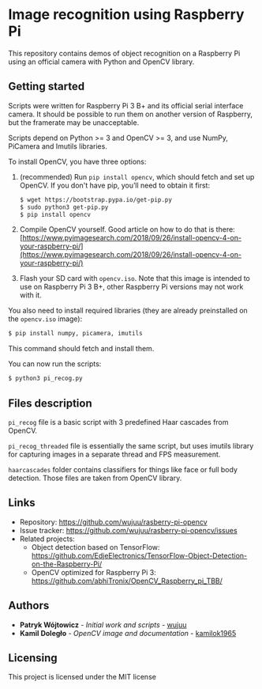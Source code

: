 # Image recognition using Raspberry Pi

This repository contains demos of object recognition on a Raspberry Pi using an official camera with Python and OpenCV library. 

## Getting started

Scripts were written for Raspberry Pi 3 B+ and its official serial interface camera. It should be possible to run them on another version of Raspberry, but the framerate may be unacceptable. 

Scripts depend on Python >= 3 and OpenCV >= 3, and use NumPy, PiCamera and Imutils libraries.  

To install OpenCV, you have three options:

1. (recommended) Run `pip install opencv`, which should fetch and set up OpenCV. If you don't have pip, you’ll need to obtain it first:

   ```bash
   $ wget https://bootstrap.pypa.io/get-pip.py
   $ sudo python3 get-pip.py
   $ pip install opencv
   ```

2. Compile OpenCV yourself. Good article on how to do that is there:  [https://www.pyimagesearch.com/2018/09/26/install-opencv-4-on-your-raspberry-pi/](https://www.pyimagesearch.com/2018/09/26/install-opencv-4-on-your-raspberry-pi/)

3. Flash your SD card with `opencv.iso`. Note that this image is intended to use on Raspberry Pi 3 B+, other Raspberry Pi versions may not work with it. 

You also need to install required libraries (they are already preinstalled on the  `opencv.iso` image):

```bash
$ pip install numpy, picamera, imutils
```

This command should fetch and install them. 

You can now run the scripts:

```bash
$ python3 pi_recog.py
```



## Files description

`pi_recog` file is a basic script with 3 predefined Haar cascades from OpenCV.

`pi_recog_threaded` file is essentially the same script, but uses imutils library for capturing images in a separate thread and FPS measurement. 

`haarcascades` folder contains classifiers for things like face or full body detection. Those files are taken from OpenCV library. 

## Links

- Repository: <https://github.com/wujuu/rasberry-pi-opencv>
- Issue tracker: <https://github.com/wujuu/rasberry-pi-opencv/issues>
- Related projects:
  - Object detection based on TensorFlow: <https://github.com/EdjeElectronics/TensorFlow-Object-Detection-on-the-Raspberry-Pi/>
  - OpenCV optimized for Raspberry Pi 3: <https://github.com/abhiTronix/OpenCV_Raspberry_pi_TBB/>

## Authors

- **Patryk Wójtowicz** - *Initial work and scripts* - [wujuu](https://github.com/wujuu)
- **Kamil Doległo** - *OpenCV image and documentation* - [kamilok1965](https://github.com/kamilok1965)

## Licensing

This project is licensed under the MIT license